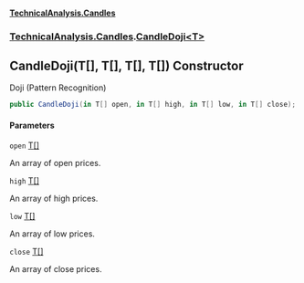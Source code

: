 #### [TechnicalAnalysis\.Candles](Atypical.TechnicalAnalysis.Candles.md 'Atypical\.TechnicalAnalysis\.Candles')
### [TechnicalAnalysis\.Candles](Atypical.TechnicalAnalysis.Candles.md#TechnicalAnalysis.Candles 'TechnicalAnalysis\.Candles').[CandleDoji&lt;T&gt;](CandleDoji_T_.md 'TechnicalAnalysis\.Candles\.CandleDoji\<T\>')

## CandleDoji\(T\[\], T\[\], T\[\], T\[\]\) Constructor

Doji \(Pattern Recognition\)

```csharp
public CandleDoji(in T[] open, in T[] high, in T[] low, in T[] close);
```
#### Parameters

<a name='TechnicalAnalysis.Candles.CandleDoji_T_.CandleDoji(T[],T[],T[],T[]).open'></a>

`open` [T](CandleDoji_T_.md#TechnicalAnalysis.Candles.CandleDoji_T_.T 'TechnicalAnalysis\.Candles\.CandleDoji\<T\>\.T')[\[\]](https://docs.microsoft.com/en-us/dotnet/api/System.Array 'System\.Array')

An array of open prices\.

<a name='TechnicalAnalysis.Candles.CandleDoji_T_.CandleDoji(T[],T[],T[],T[]).high'></a>

`high` [T](CandleDoji_T_.md#TechnicalAnalysis.Candles.CandleDoji_T_.T 'TechnicalAnalysis\.Candles\.CandleDoji\<T\>\.T')[\[\]](https://docs.microsoft.com/en-us/dotnet/api/System.Array 'System\.Array')

An array of high prices\.

<a name='TechnicalAnalysis.Candles.CandleDoji_T_.CandleDoji(T[],T[],T[],T[]).low'></a>

`low` [T](CandleDoji_T_.md#TechnicalAnalysis.Candles.CandleDoji_T_.T 'TechnicalAnalysis\.Candles\.CandleDoji\<T\>\.T')[\[\]](https://docs.microsoft.com/en-us/dotnet/api/System.Array 'System\.Array')

An array of low prices\.

<a name='TechnicalAnalysis.Candles.CandleDoji_T_.CandleDoji(T[],T[],T[],T[]).close'></a>

`close` [T](CandleDoji_T_.md#TechnicalAnalysis.Candles.CandleDoji_T_.T 'TechnicalAnalysis\.Candles\.CandleDoji\<T\>\.T')[\[\]](https://docs.microsoft.com/en-us/dotnet/api/System.Array 'System\.Array')

An array of close prices\.